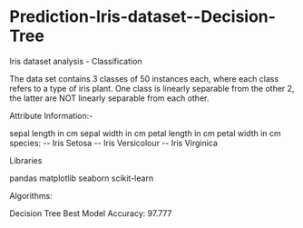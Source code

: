 # Prediction-Iris-dataset--Decision-Tree

Iris dataset analysis - Classification

The data set contains 3 classes of 50 instances each, where each class refers to a type of iris plant. One class is linearly separable from the other 2, the latter are NOT linearly separable from each other.

Attribute Information:-

sepal length in cm
sepal width in cm
petal length in cm
petal width in cm
species: -- Iris Setosa -- Iris Versicolour -- Iris Virginica


Libraries

pandas
matplotlib
seaborn
scikit-learn

Algorithms: 

Decision Tree
Best Model Accuracy: 97.777


